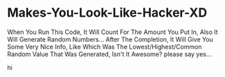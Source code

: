 # Makes-You-Look-Like-Hacker-XD
When You Run This Code, It Will Count For The Amount You Put In, Also It Will Generate Random Numbers... After The Completion, It Will Give You Some Very Nice Info, Like Which Was The Lowest/Highest/Common Random Value That Was Generated, Isn't  It Awesome? please say yes...

hi
